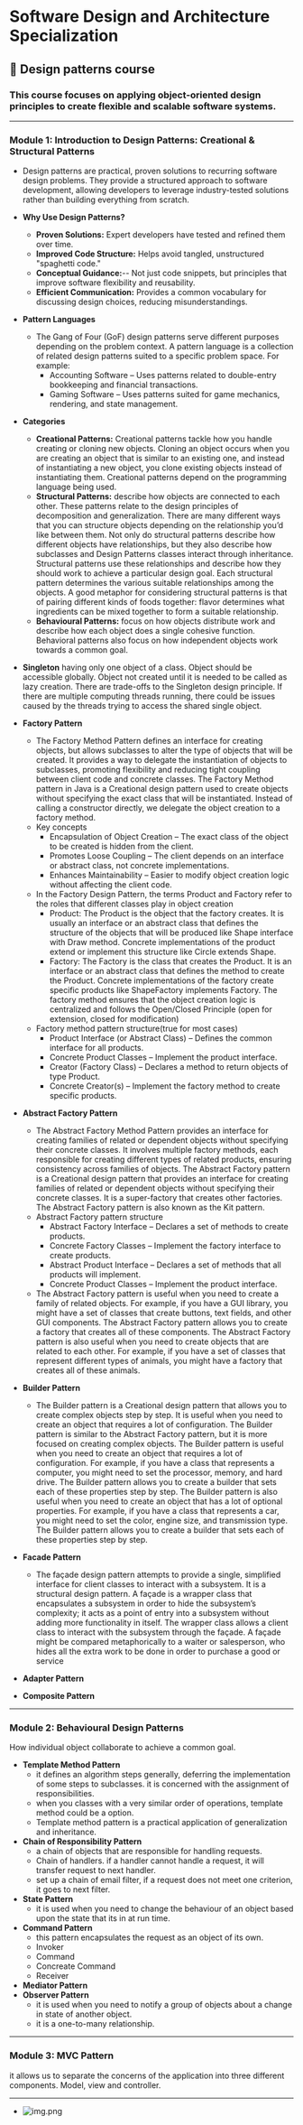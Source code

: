 # Software Design and Architecture Specialization

## 📌 Design patterns course

### This course focuses on applying object-oriented design principles to create flexible and scalable software systems.

---

### Module 1: Introduction to Design Patterns: Creational & Structural Patterns

- Design patterns are practical, proven solutions to recurring software design problems. They provide a structured
  approach to software development, allowing developers to leverage industry-tested solutions rather than building
  everything from scratch.

- **Why Use Design Patterns?**
    - **Proven Solutions:** Expert developers have tested and refined them over time.
    - **Improved Code Structure:** Helps avoid tangled, unstructured "spaghetti code."
    - **Conceptual Guidance:**-- Not just code snippets, but principles that improve software flexibility and
      reusability.
    - **Efficient Communication:** Provides a common vocabulary for discussing design choices, reducing
      misunderstandings.
- **Pattern Languages**
    - The Gang of Four (GoF) design patterns serve different purposes depending on the problem context. A pattern
      language is a collection of related design patterns suited to a specific problem space. For example:
        - Accounting Software – Uses patterns related to double-entry bookkeeping and financial transactions.
        - Gaming Software – Uses patterns suited for game mechanics, rendering, and state management.
- **Categories**
    - **Creational Patterns:** Creational patterns tackle how you handle creating or cloning new objects. Cloning an
      object occurs when you are creating an object that is similar to an existing one, and instead
      of instantiating a new object, you clone existing objects instead of instantiating them.
      Creational patterns depend on the programming language being used.
    - **Structural Patterns:** describe how objects are connected to each other. These patterns relate to the design
      principles of decomposition and generalization. There are many different ways that you can structure objects
      depending on the relationship you’d like between them. Not only do structural patterns describe how different
      objects have relationships, but they also describe how subclasses and Design Patterns classes interact through
      inheritance. Structural patterns use these relationships and describe how they should work to achieve a particular
      design goal. Each structural pattern determines the various suitable relationships among the objects. A good
      metaphor for considering structural patterns is that of pairing different kinds of foods together: flavor
      determines what ingredients can be mixed together to form a suitable relationship.
    - **Behavioural Patterns:** focus on how objects distribute work and describe how each object does a single cohesive
      function. Behavioral patterns also focus on how independent objects work towards a common goal.
- **Singleton** having only one object of a class. Object should be accessible globally. Object not created until it is
  needed to be called as lazy creation. There are trade-offs to the Singleton design principle. If there are multiple
  computing threads running, there could be issues caused by the threads trying to access the shared single object.
- **Factory Pattern**
    - The Factory Method Pattern defines an interface for creating objects, but allows subclasses to alter the type of
      objects that will be created. It provides a way to delegate the instantiation of objects to subclasses, promoting
      flexibility and reducing tight coupling between client code and concrete classes. The Factory Method pattern in
      Java is a Creational design pattern used to create objects without specifying the
      exact class that will be instantiated. Instead of calling a constructor directly, we delegate the object creation
      to a factory method.
    - Key concepts
        - Encapsulation of Object Creation – The exact class of the object to be created is hidden from the client.
        - Promotes Loose Coupling – The client depends on an interface or abstract class, not concrete implementations.
        - Enhances Maintainability – Easier to modify object creation logic without affecting the client code.
    - In the Factory Design Pattern, the terms Product and Factory refer to the roles that different classes play in
      object creation
        - Product: The Product is the object that the factory creates. It is usually an interface or an abstract class
          that defines the structure of the objects that will be produced like Shape interface with Draw method.
          Concrete implementations of the product extend or implement this structure like Circle extends Shape.
        - Factory: The Factory is the class that creates the Product. It is an interface or an abstract class that
          defines the method to create the Product. Concrete implementations of the factory create specific products
          like ShapeFactory implements Factory. The factory method ensures that the object creation logic is centralized
          and follows the Open/Closed Principle (open for extension, closed for modification)
    - Factory method pattern structure(true for most cases)
        - Product Interface (or Abstract Class) – Defines the common interface for all products.
        - Concrete Product Classes – Implement the product interface.
        - Creator (Factory Class) – Declares a method to return objects of type Product.
        - Concrete Creator(s) – Implement the factory method to create specific products.
- **Abstract Factory Pattern**
    - The Abstract Factory Method Pattern provides an interface for creating families of related or dependent objects
      without specifying their concrete classes. It involves multiple factory methods, each responsible for creating
      different types of related products, ensuring consistency across families of objects. The Abstract Factory pattern
      is a Creational design pattern that provides an interface for creating families of
      related or dependent objects without specifying their concrete classes. It is a super-factory that creates other
      factories. The Abstract Factory pattern is also known as the Kit pattern.
    - Abstract Factory pattern structure
        - Abstract Factory Interface – Declares a set of methods to create products.
        - Concrete Factory Classes – Implement the factory interface to create products.
        - Abstract Product Interface – Declares a set of methods that all products will implement.
        - Concrete Product Classes – Implement the product interface.
    - The Abstract Factory pattern is useful when you need to create a family of related objects. For example, if you
      have a GUI library, you might have a set of classes that create buttons, text fields, and other GUI components.
      The Abstract Factory pattern allows you to create a factory that creates all of these components. The Abstract
      Factory pattern is also useful when you need to create objects that are related to each other. For example, if you
      have a set of classes that represent different types of animals, you might have a factory that creates all of
      these
      animals.
- **Builder Pattern**
    - The Builder pattern is a Creational design pattern that allows you to create complex objects step by step. It is
      useful when you need to create an object that requires a lot of configuration. The Builder pattern is similar to
      the Abstract Factory pattern, but it is more focused on creating complex objects. The Builder pattern is useful
      when you need to create an object that requires a lot of configuration. For example, if you have a class that
      represents a computer, you might need to set the processor, memory, and hard drive. The Builder pattern allows you
      to create a builder that sets each of these properties step by step. The Builder pattern is also useful when you
      need to create an object that has a lot of optional properties. For example, if you have a class that represents a
      car, you might need to set the color, engine size, and transmission type. The Builder pattern allows you to create
      a builder that sets each of these properties step by step.
- **Facade Pattern**
    - The façade design pattern attempts to provide a single, simplified interface for client classes to interact with a
      subsystem. It is a structural design pattern. A façade is a wrapper class that encapsulates a subsystem in
      order to hide the subsystem’s complexity; it acts as a point of entry into a subsystem without adding more
      functionality in itself. The wrapper class allows a client class to interact with the subsystem through the
      façade. A façade might be compared metaphorically to a waiter or salesperson, who hides all the extra work to be
      done in order to purchase a good or service
- **Adapter Pattern**
- **Composite Pattern**

---

### Module 2: Behavioural Design Patterns

How individual object collaborate to achieve a common goal.

- **Template Method Pattern**
    - it defines an algorithm steps generally, deferring the implementation of some steps to subclasses. it is concerned
      with the assignment of responsibilities.
    - when you classes with a very similar order of operations, template method could be a option.
    - Template method pattern is a practical application of generalization and inheritance.
- **Chain of Responsibility Pattern**
    - a chain of objects that are responsible for handling requests.
    - Chain of handlers. if a handler cannot handle a request, it will transfer request to next handler.
    - set up a chain of email filter, if a request does not meet one criterion, it goes to next filter.
- **State Pattern**
    - it is used when you need to change the behaviour of an object based upon the state that its in at run time.
- **Command Pattern**
    - this pattern encapsulates the request as an object of its own.
    - Invoker
    - Command
    - Concreate Command
    - Receiver
- **Mediator Pattern**
- **Observer Pattern**
    - it is used when you need to notify a group of objects about a change in state of another object.
    - it is a one-to-many relationship.

---

### Module 3: MVC Pattern

it allows us to separate the concerns of the application into three different components. Model, view and controller.

---

- ![img.png](src/resources/img.png)
